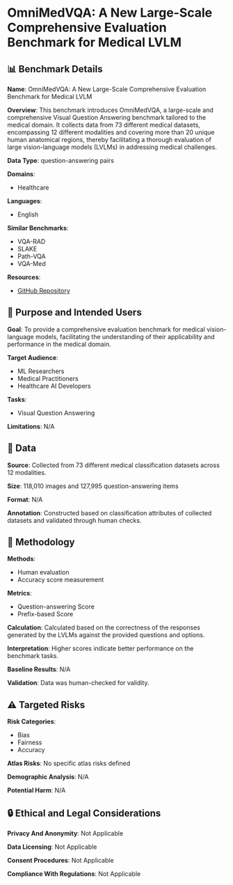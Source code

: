 # OmniMedVQA: A New Large-Scale Comprehensive Evaluation Benchmark for Medical LVLM

## 📊 Benchmark Details

**Name**: OmniMedVQA: A New Large-Scale Comprehensive Evaluation Benchmark for Medical LVLM

**Overview**: This benchmark introduces OmniMedVQA, a large-scale and comprehensive Visual Question Answering benchmark tailored to the medical domain. It collects data from 73 different medical datasets, encompassing 12 different modalities and covering more than 20 unique human anatomical regions, thereby facilitating a thorough evaluation of large vision-language models (LVLMs) in addressing medical challenges.

**Data Type**: question-answering pairs

**Domains**:
- Healthcare

**Languages**:
- English

**Similar Benchmarks**:
- VQA-RAD
- SLAKE
- Path-VQA
- VQA-Med

**Resources**:
- [GitHub Repository](https://github.com/OpenGVLab/Multi-Modality-Arena)

## 🎯 Purpose and Intended Users

**Goal**: To provide a comprehensive evaluation benchmark for medical vision-language models, facilitating the understanding of their applicability and performance in the medical domain.

**Target Audience**:
- ML Researchers
- Medical Practitioners
- Healthcare AI Developers

**Tasks**:
- Visual Question Answering

**Limitations**: N/A

## 💾 Data

**Source**: Collected from 73 different medical classification datasets across 12 modalities.

**Size**: 118,010 images and 127,995 question-answering items

**Format**: N/A

**Annotation**: Constructed based on classification attributes of collected datasets and validated through human checks.

## 🔬 Methodology

**Methods**:
- Human evaluation
- Accuracy score measurement

**Metrics**:
- Question-answering Score
- Prefix-based Score

**Calculation**: Calculated based on the correctness of the responses generated by the LVLMs against the provided questions and options.

**Interpretation**: Higher scores indicate better performance on the benchmark tasks.

**Baseline Results**: N/A

**Validation**: Data was human-checked for validity.

## ⚠️ Targeted Risks

**Risk Categories**:
- Bias
- Fairness
- Accuracy

**Atlas Risks**:
No specific atlas risks defined

**Demographic Analysis**: N/A

**Potential Harm**: N/A

## 🔒 Ethical and Legal Considerations

**Privacy And Anonymity**: Not Applicable

**Data Licensing**: Not Applicable

**Consent Procedures**: Not Applicable

**Compliance With Regulations**: Not Applicable
